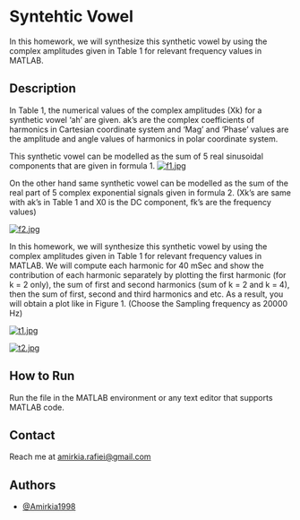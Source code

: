
# Syntehtic Vowel
In this homework, we will synthesize this synthetic vowel by using the complex amplitudes 
given in Table 1 for relevant frequency values in MATLAB.

## Description
In Table 1, the numerical values of the complex amplitudes (Xk) for a synthetic vowel ‘ah’ are 
given. ak’s are the complex coefficients of harmonics in Cartesian coordinate system and ‘Mag’ 
and ‘Phase’ values are the amplitude and angle values of harmonics in polar coordinate system.

This synthetic vowel can be modelled as the sum of 5 real sinusoidal components that are given 
in formula 1.
[![f1.jpg](https://i.postimg.cc/PxVr934W/f1.jpg)](https://postimg.cc/vg9s6vCT)

On the other hand same synthetic vowel can be modelled as the sum of the real part of 5 complex 
exponential signals given in formula 2. (Xk’s are same with ak’s in Table 1 and X0 is the DC 
component, fk’s are the frequency values)

[![f2.jpg](https://i.postimg.cc/wj9Mtm7s/f2.jpg)](https://postimg.cc/dLSwpDRq)

In this homework, we will synthesize this synthetic vowel by using the complex amplitudes 
given in Table 1 for relevant frequency values in MATLAB. We will compute each harmonic 
for 40 mSec and show the contribution of each harmonic separately by plotting the first 
harmonic (for k = 2 only), the sum of first and second harmonics (sum of k = 2 and k = 4), then 
the sum of first, second and third harmonics and etc. As a result, you will obtain a plot like in 
Figure 1. (Choose the Sampling frequency as 20000 Hz)

[![t1.jpg](https://i.postimg.cc/vHNffXw6/t1.jpg)](https://postimg.cc/ZC6Wh8RT)

[![t2.jpg](https://i.postimg.cc/T2jtVzt5/t2.jpg)](https://postimg.cc/dD1RvxPJ)


## How to Run
Run the file in the MATLAB environment or any text editor that 
supports MATLAB code. 

## Contact 
Reach me at
amirkia.rafiei@gmail.com
## Authors

- [@Amirkia1998](https://github.com/Amirkia1998)

